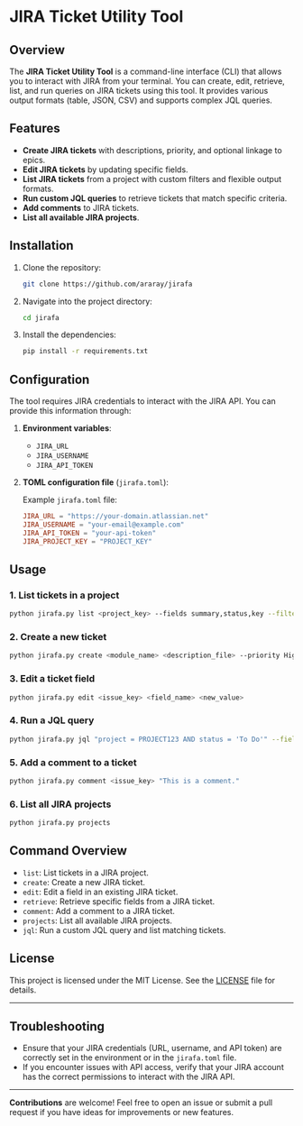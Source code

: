 # JIRA Ticket Utility Tool

## Overview

The **JIRA Ticket Utility Tool** is a command-line interface (CLI) that allows you to interact with JIRA from your terminal. You can create, edit, retrieve, list, and run queries on JIRA tickets using this tool. It provides various output formats (table, JSON, CSV) and supports complex JQL queries.

## Features

- **Create JIRA tickets** with descriptions, priority, and optional linkage to epics.
- **Edit JIRA tickets** by updating specific fields.
- **List JIRA tickets** from a project with custom filters and flexible output formats.
- **Run custom JQL queries** to retrieve tickets that match specific criteria.
- **Add comments** to JIRA tickets.
- **List all available JIRA projects**.

## Installation

1. Clone the repository:

    ```bash
    git clone https://github.com/araray/jirafa
    ```

2. Navigate into the project directory:

    ```bash
    cd jirafa
    ```

3. Install the dependencies:

    ```bash
    pip install -r requirements.txt
    ```

## Configuration

The tool requires JIRA credentials to interact with the JIRA API. You can provide this information through:

1. **Environment variables**:
   - `JIRA_URL`
   - `JIRA_USERNAME`
   - `JIRA_API_TOKEN`
   
2. **TOML configuration file** (`jirafa.toml`):
   
   Example `jirafa.toml` file:

    ```toml
    JIRA_URL = "https://your-domain.atlassian.net"
    JIRA_USERNAME = "your-email@example.com"
    JIRA_API_TOKEN = "your-api-token"
    JIRA_PROJECT_KEY = "PROJECT_KEY"
    ```

## Usage

### 1. List tickets in a project

```bash
python jirafa.py list <project_key> --fields summary,status,key --filter status:Done --output table
```

### 2. Create a new ticket

```bash
python jirafa.py create <module_name> <description_file> --priority High --epic_key EPIC-123 --project_key PROJECT-123
```

### 3. Edit a ticket field

```bash
python jirafa.py edit <issue_key> <field_name> <new_value>
```

### 4. Run a JQL query

```bash
python jirafa.py jql "project = PROJECT123 AND status = 'To Do'" --fields summary,status,assignee --output json
```

### 5. Add a comment to a ticket

```bash
python jirafa.py comment <issue_key> "This is a comment."
```

### 6. List all JIRA projects

```bash
python jirafa.py projects
```

## Command Overview

- `list`: List tickets in a JIRA project.
- `create`: Create a new JIRA ticket.
- `edit`: Edit a field in an existing JIRA ticket.
- `retrieve`: Retrieve specific fields from a JIRA ticket.
- `comment`: Add a comment to a JIRA ticket.
- `projects`: List all available JIRA projects.
- `jql`: Run a custom JQL query and list matching tickets.

## License

This project is licensed under the MIT License. See the [LICENSE](LICENSE) file for details.

---

## Troubleshooting

- Ensure that your JIRA credentials (URL, username, and API token) are correctly set in the environment or in the `jirafa.toml` file.
- If you encounter issues with API access, verify that your JIRA account has the correct permissions to interact with the JIRA API.

---

**Contributions** are welcome! Feel free to open an issue or submit a pull request if you have ideas for improvements or new features.
